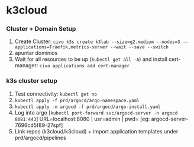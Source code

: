 # k3cloud

### Cluster + Domain Setup
1. Create Cluster: `civo k3s create k3lab --size=g2.medium --nodes=3 --applications=Traefik,metrics-server --wait --save --switch`
2. apuntar dominios
3. Wait for all resources to be up (`kubectl get all -A`) and install cert-manager: `civo applications add cert-manager` 

### k3s cluster setup
1. Test connectivity: `kubectl get no`
2. `kubectl apply -f prd/argocd/argo-namespace.yaml`
3. `kubectl apply -n argocd -f prd/argocd/argo-install.yaml`
4. Log into argo [`kubectl port-forward svc/argocd-server -n argocd 8081:443`] URL=localhost:8080 | usr=admin | pwd=<POD-name> [eg: argocd-server-7696cd5f89-27spf]
5. Link repos (k3cloud/k3cloud) + import application templates under prd/argocd/pipelines
